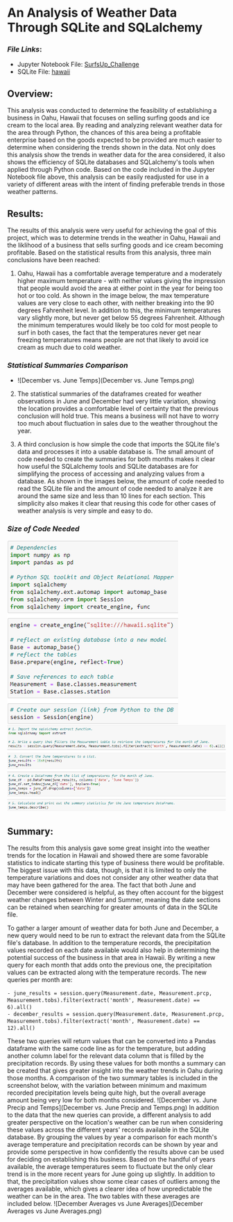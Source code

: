 # An Analysis of Weather Data Through SQLite and SQLalchemy

### *File Links*:
- Jupyter Notebook File: [SurfsUp_Challenge](SurfsUp_Challenge.ipynb)
- SQLite File: [hawaii](hawaii.sqlite)

## **Overview**:
This analysis was conducted to determine the feasibility of establishing a business in Oahu, Hawaii that focuses on selling surfing goods and ice cream to the local area. By reading and analyzing relevant weather data for the area through Python, the chances of this area being a profitable enterprise based on the goods expected to be provided are much easier to determine when considering the trends shown in the data. Not only does this analysis show the trends in weather data for the area considered, it also shows the efficiency of SQLite databases and SQLalchemy's tools when applied through Python code. Based on the code included in the Jupyter Notebook file above, this analysis can be easily readjusted for use in a variety of different areas with the intent of finding preferable trends in those weather patterns.

## **Results**:
The results of this analysis were very useful for achieving the goal of this project, which was to determine trends in the weather in Oahu, Hawaii and the liklihood of a business that sells surfing goods and ice cream becoming profitable. Based on the statistical results from this analysis, three main conclusions have been reached:
1. Oahu, Hawaii has a comfortable average temperature and a moderately higher maximum temperature - with neither values giving the impression that people would avoid the area at either point in the year for being too hot or too cold. As shown in the image below, the max temperature values are very close to each other, with neither breaking into the 90 degrees Fahrenheit level. In addition to this, the minimum temperatures vary slightly more, but never get below 55 degrees Fahrenheit. Although the minimum temperatures would likely be too cold for most people to surf in both cases, the fact that the temperatures never get near freezing temperatures means people are not that likely to avoid ice cream as much due to cold weather.

### *Statistical Summaries Comparison*
- ![December vs. June Temps](December vs. June Temps.png)

2. The statistical summaries of the dataframes created for weather observations in June and December had very little variation, showing the location provides a comfortable level of certainty that the previous conclusion will hold true. This means a business will not have to worry too much about fluctuation in sales due to the weather throughout the year.

3. A third conclusion is how simple the code that imports the SQLite file's data and processes it into a usable database is. The small amount of code needed to create the summaries for both months makes it clear how useful the SQLalchemy tools and SQLite databases are for simplifying the process of accessing and analyzing values from a database. As shown in the images below, the amount of code needed to read the SQLite file and the amount of code needed to analyze it are around the same size and less than 10 lines for each section. This simplicity also makes it clear that reusing this code for other cases of weather analysis is very simple and easy to do.

### *Size of Code Needed*
![importing_sqlite_code](importing_sqlite_code.png)
![june_temps_code](june_temps_code.png)

## **Summary**:
The results from this analysis gave some great insight into the weather trends for the location in Hawaii and showed there are some favorable statistics to indicate starting this type of business there would be profitable. The biggest issue with this data, though, is that it is limited to only the temperature variations and does not consider any other weather data that may have been gathered for the area. The fact that both June and December were considered is helpful, as they often account for the biggest weather changes between Winter and Summer, meaning the date sections can be retained when searching for greater amounts of data in the SQLite file. 

To gather a larger amount of weather data for both June and December, a new query would need to be run to extract the relevant data from the SQLite file's database. In addition to the temperature records, the precipitation values recorded on each date available would also help in determining the potential success of the business in that area in Hawaii. By writing a new query for each month that adds onto the previous one, the precipitation values can be extracted along with the temperature records. The new queries per month are:
```
- june_results = session.query(Measurement.date, Measurement.prcp, Measurement.tobs).filter(extract('month', Measurement.date) == 6).all()
- december_results = session.query(Measurement.date, Measurement.prcp, Measurement.tobs).filter(extract('month', Measurement.date) == 12).all()
```
These two queries will return values that can be converted into a Pandas dataframe with the same code line as for the temperature, but adding another column label for the relevant data column that is filled by the precipitation records. By using these values for both months a summary can be created that gives greater insight into the weather trends in Oahu during those months. A comparison of the two summary tables is included in the screenshot below, with the variation between minimum and maximum recorded precipitation levels being quite high, but the overall average amount being very low for both months considered.
![December vs. June Precip and Temps](December vs. June Precip and Temps.png)
In addition to the data that the new queries can provide, a different analysis to add greater perspective on the location's weather can be run when considering these values across the different years' records available in the SQLite database. By grouping the values by year a comparison for each month's average temperature and precipitation records can be shown by year and provide some perspective in how confidently the results above can be used for deciding on establishing this business. Based on the handful of years available, the average temperatures seem to fluctuate but the only clear trend is in the more recent years for June going up slightly. In addition to that, the precipitation values show some clear cases of outliers among the averages available, which gives a clearer idea of how unpredictable the weather can be in the area. The two tables with these averages are included below.
![December Averages vs June Averages](December Averages vs June Averages.png)

